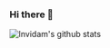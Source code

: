### Hi there 👋

![Invidam's github stats](https://github-readme-stats.vercel.app/api?username=Invidam&show_icons=true&theme=radical)
